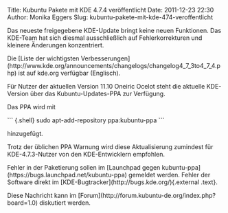 Title: Kubuntu Pakete mit KDE 4.7.4 veröffentlicht
Date: 2011-12-23 22:30
Author: Monika Eggers
Slug: kubuntu-pakete-mit-kde-474-veroffentlicht

Das neueste freigegebene KDE-Update bringt keine neuen Funktionen. Das
KDE-Team hat sich diesmal ausschließlich auf Fehlerkorrekturen und
kleinere Änderungen konzentriert.

</p>
Die [Liste der wichtigsten
Verbesserungen](http://www.kde.org/announcements/changelogs/changelog4_7_3to4_7_4.php)
ist auf kde.org verfügbar (Englisch).

</p>
Für Nutzer der aktuellen Version 11.10 Oneiric Ocelot steht die aktuelle
KDE-Version über das Kubuntu-Updates-PPA zur Verfügung.

</p>
Das PPA wird mit

</p>
``` {.shell}
sudo apt-add-repository ppa:kubuntu-ppa
```

hinzugefügt.

</p>
Trotz der üblichen PPA Warnung wird diese Aktualisierung zumindest für
KDE-4.7.3-Nutzer von den KDE-Entwicklern empfohlen.

</p>
Fehler in der Paketierung sollen im [Launchpad gegen
kubuntu-ppa](https://bugs.launchpad.net/kubuntu-ppa) gemeldet werden.
Fehler der Software direkt im
[KDE-Bugtracker](http://bugs.kde.org/){.external .text}.

</p>
Diese Nachricht kann im
[Forum](http://forum.kubuntu-de.org/index.php?board=1.0) diskutiert
werden.

</p>

